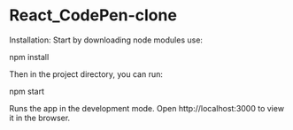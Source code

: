 # React_CodePen-clone

Installation:
Start by downloading node modules use:

npm install

Then in the project directory, you can run:

npm start

Runs the app in the development mode.
Open http://localhost:3000 to view it in the browser.

